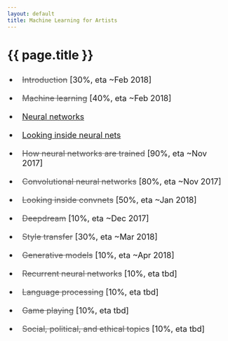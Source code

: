 ```yaml
---
layout: default
title: Machine Learning for Artists
---
```

<h1>{{ page.title }}</h1>


<style>
.draft{
	text-decoration: line-through;
	color:#555;
}
.posts ul, .posts li {
	padding: 10px;
	font-size: 1.3em;
}
</style>

<ul class="posts">
	<!--
  {% assign sorted = site.chapters %}
	    {% for post in sorted %}
    <li><a href="{{ post.url }}" class="draft" title="{{ post.title }}">{{ post.title }}</li>
  {% endfor %}
  -->
<li><a href="/ml4a/introduction/" class="draft" title="Introduction">Introduction</a> [30%, eta ~Feb 2018]</li>
<li><a href="/ml4a/machine_learning/" class="draft" title="Machine learning">Machine learning</a> [40%, eta ~Feb 2018]</li>
<li><a href="/ml4a/neural_networks/" title="Neural networks">Neural networks</a></li>
<li><a href="/ml4a/looking_inside_neural_nets/" title="Looking inside neural nets">Looking inside neural nets</a></li>
<li><a href="/ml4a/how_neural_networks_are_trained/" class="draft" title="How neural networks are trained">How neural networks are trained</a> [90%, eta ~Nov 2017]</li>

<li><a href="/ml4a/convnets/" class="draft" title="Convolutional neural networks">Convolutional neural networks</a> [80%, eta ~Nov 2017]</li>
<li><a href="/ml4a/visualizing_convnets/" class="draft" title="Looking inside convnets">Looking inside convnets</a> [50%,  eta ~Jan 2018]</li>
<li><a href="/ml4a/deepdream/" class="draft" title="Deepdream">Deepdream</a> [10%, eta ~Dec 2017]</li>
<li><a href="/ml4a/style_transfer/" class="draft" title="Style transfer">Style transfer</a> [30%, eta ~Mar 2018]</li>
<li><a href="/ml4a/generative_models/" class="draft" title="Generative models">Generative models</a> [10%, eta ~Apr 2018]</li>

<li><a href="/ml4a/RNNs/" class="draft" title="Recurrent neural networks">Recurrent neural networks</a> [10%, eta tbd]</li>
<li><a href="/ml4a/nlp/" class="draft" title="Language processing">Language processing</a> [10%, eta tbd]</li>

<li><a href="/ml4a/game_playing/" class="draft" title="Game playing">Game playing</a> [10%, eta tbd]</li>
<li><a href="/ml4a/ethics/" class="draft" title="Social, political, and ethical topics">Social, political, and ethical topics</a> [10%, eta tbd]</li>

</ul>

